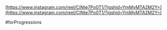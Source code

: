 
  
[https://www.instagram.com/reel/CiNte7Po0T1/?igshid=YmMyMTA2M2Y=](https://www.instagram.com/reel/CiNte7Po0T1/?igshid=YmMyMTA2M2Y=)

#forProgressions 